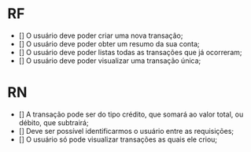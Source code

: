 # RF

- [] O usuário deve poder criar uma nova transação;
- [] O usuário deve poder obter um resumo da sua conta;
- [] O usuário deve poder listas todas as transações que já ocorreram;
- [] O usuário deve poder visualizar uma transação única;

# RN

- [] A transação pode ser do tipo crédito, que somará ao valor total, ou débito, que subtrairá;
- [] Deve ser possível identificarmos o usuário entre as requisições;
- [] O usuário só pode visualizar transações as quais ele criou;
